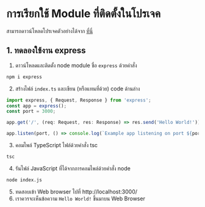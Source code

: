 
# การเรียกใช้ Module ที่ติดตั้งในโปรเจค

สามารถดาวน์โหลดโปรเจคตัวอย่างได้จาก [ที่นี่]()

## 1. ทดลองใช้งาน express 

1. ดาวน์โหลดและติดตั้ง node module ชื่อ `express` ด้วยคำสั่ง

```bash
npm i express
```

2. สร้างไฟล์ `index.ts` และเขียน (หรือแทนที่ด้วย) code ด้านล่าง

```ts
import express, { Request, Response } from 'express';
const app = express();
const port = 3000;

app.get('/', (req: Request, res: Response) => res.send('Hello World!'));

app.listen(port, () => console.log(`Example app listening on port ${port}!`));
```

3. คอมไพล์ TypeScript ไฟล์ด้วยคำสั่ง tsc

```bash
tsc
```

4. รันไฟล์ JavaScript ที่ได้จากการคอมไพล์ด้วยคำสั่ง node

```bash
node index.js
```

5. ทดสอบเข้า Web browser ไปที่ http://localhost:3000/
6. เราควรจะเห็นข้อความ `Hello World!` ขึ้นมาบน Web Browser